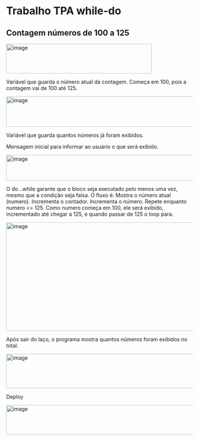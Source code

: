 <h1>Trabalho TPA while-do</h1>
<h2>Contagem números de 100 a 125</h2>
<img width="393" height="80" alt="image" src="https://github.com/user-attachments/assets/640ae21b-1f34-43a6-80aa-9ed8f41040ed" />
<p>Variável que guarda o número atual da contagem.
Começa em 100, pois a contagem vai de 100 até 125.</p>
<img width="684" height="82" alt="image" src="https://github.com/user-attachments/assets/f721108a-a7e0-420c-839a-fd36c4501df3" />
<p>Variável que guarda quantos números já foram exibidos.</p>
<p>Mensagem inicial para informar ao usuário o que será exibido.</p>
<img width="657" height="69" alt="image" src="https://github.com/user-attachments/assets/2e97ecd7-9850-46a0-bf9a-41b5b752963c" />
<p>O do...while garante que o bloco seja executado pelo menos uma vez, mesmo que a condição seja falsa.
O fluxo é:
Mostra o número atual (numero).
Incrementa o contador.
Incrementa o número.
Repete enquanto numero <= 125.
 Como numero começa em 100, ele será exibido, incrementado até chegar a 125, e quando passar de 125 o loop para.</p>
 <img width="666" height="293" alt="image" src="https://github.com/user-attachments/assets/be4863cb-fed3-45ba-a6bd-e818f0542ced" />
<p>Após sair do laço, o programa mostra quantos números foram exibidos no total.</p>
<img width="821" height="93" alt="image" src="https://github.com/user-attachments/assets/62eb8423-4f0e-4b0b-8c42-dac1b072db78" />
<p>Deploy</p>
<img width="1249" height="80" alt="image" src="https://github.com/user-attachments/assets/154164bb-8c4a-4265-a344-9a848a289eb4" />

